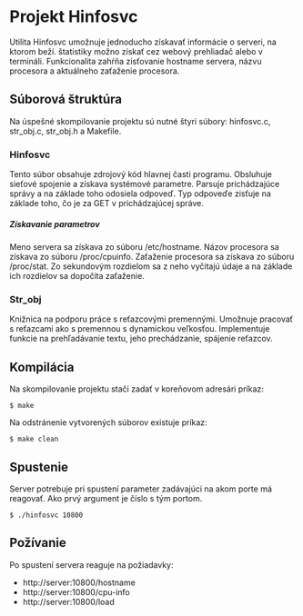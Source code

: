 # Projekt Hinfosvc

Utilita Hinfosvc umožnuje jednoducho získavať informácie o serveri, na ktorom beží. štatistiky možno získať cez webový prehliadač alebo v termináli. Funkcionalita zahŕňa zisťovanie hostname servera, názvu procesora a aktuálneho zaťaženie procesora.

## Súborová štruktúra

Na úspešné skompilovanie projektu sú nutné štyri súbory: hinfosvc.c, str_obj.c, str_obj.h a Makefile.

### Hinfosvc

Tento súbor obsahuje zdrojový kód hlavnej časti programu. Obsluhuje sieťové spojenie a získava systémové parametre. Parsuje prichádzajúce správy a na základe toho odosiela odpoveď. Typ odpoveďe zisťuje na základe toho, čo je za GET v prichádzajúcej správe.

##### Získavanie parametrov

Meno servera sa získava zo súboru /etc/hostname. Názov procesora sa získava zo súboru /proc/cpuinfo. Zaťaženie procesora sa získava zo súboru /proc/stat. Zo sekundovým rozdielom sa z neho vyčitajú údaje a na základe ich rozdielov sa dopočita zaťaženie.

### Str_obj

Knižnica na podporu práce s reťazcovými premennými. Umožnuje pracovať s reťazcami ako s premennou s dynamickou veľkosťou. Implementuje funkcie na prehľadávanie textu, jeho prechádzanie, spájenie reťazcov.

## Kompilácia

Na skompilovanie projektu stači zadať v koreňovom adresári príkaz:

```
$ make
```

Na odstránenie vytvorených súborov existuje príkaz:

```
$ make clean
```

## Spustenie

Server potrebuje pri spustení parameter zadávajúci na akom porte má reagovať. Ako prvý argument je číslo s tým portom.

```
$ ./hinfosvc 10800
```

## Požívanie

Po spustení servera reaguje na požiadavky:

* http://server:10800/hostname
* http://server:10800/cpu-info
* http://server:10800/load
